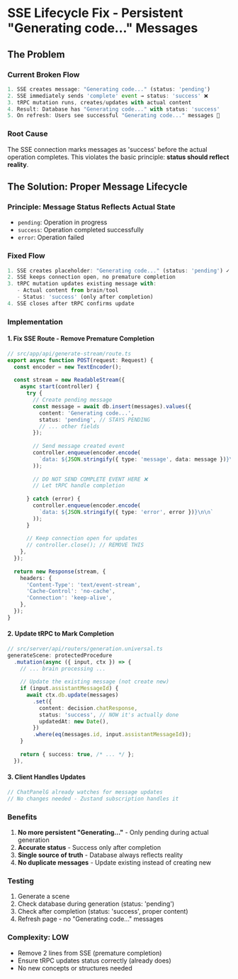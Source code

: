 # SSE Lifecycle Fix - Persistent "Generating code..." Messages

## The Problem

### Current Broken Flow
```typescript
1. SSE creates message: "Generating code..." (status: 'pending')
2. SSE immediately sends 'complete' event → status: 'success' ❌
3. tRPC mutation runs, creates/updates with actual content
4. Result: Database has "Generating code..." with status: 'success'
5. On refresh: Users see successful "Generating code..." messages 🤦
```

### Root Cause
The SSE connection marks messages as 'success' before the actual operation completes. This violates the basic principle: **status should reflect reality**.

## The Solution: Proper Message Lifecycle

### Principle: Message Status Reflects Actual State
- `pending`: Operation in progress
- `success`: Operation completed successfully
- `error`: Operation failed

### Fixed Flow
```typescript
1. SSE creates placeholder: "Generating code..." (status: 'pending') ✓
2. SSE keeps connection open, no premature completion
3. tRPC mutation updates existing message with:
   - Actual content from brain/tool
   - Status: 'success' (only after completion)
4. SSE closes after tRPC confirms update
```

### Implementation

#### 1. Fix SSE Route - Remove Premature Completion
```typescript
// src/app/api/generate-stream/route.ts
export async function POST(request: Request) {
  const encoder = new TextEncoder();
  
  const stream = new ReadableStream({
    async start(controller) {
      try {
        // Create pending message
        const message = await db.insert(messages).values({
          content: 'Generating code...',
          status: 'pending', // STAYS PENDING
          // ... other fields
        });
        
        // Send message created event
        controller.enqueue(encoder.encode(
          `data: ${JSON.stringify({ type: 'message', data: message })}\n\n`
        ));
        
        // DO NOT SEND COMPLETE EVENT HERE ❌
        // Let tRPC handle completion
        
      } catch (error) {
        controller.enqueue(encoder.encode(
          `data: ${JSON.stringify({ type: 'error', error })}\n\n`
        ));
      }
      
      // Keep connection open for updates
      // controller.close(); // REMOVE THIS
    },
  });
  
  return new Response(stream, {
    headers: {
      'Content-Type': 'text/event-stream',
      'Cache-Control': 'no-cache',
      'Connection': 'keep-alive',
    },
  });
}
```

#### 2. Update tRPC to Mark Completion
```typescript
// src/server/api/routers/generation.universal.ts
generateScene: protectedProcedure
  .mutation(async ({ input, ctx }) => {
    // ... brain processing ...
    
    // Update the existing message (not create new)
    if (input.assistantMessageId) {
      await ctx.db.update(messages)
        .set({
          content: decision.chatResponse,
          status: 'success', // NOW it's actually done
          updatedAt: new Date(),
        })
        .where(eq(messages.id, input.assistantMessageId));
    }
    
    return { success: true, /* ... */ };
  }),
```

#### 3. Client Handles Updates
```typescript
// ChatPanelG already watches for message updates
// No changes needed - Zustand subscription handles it
```

### Benefits
1. **No more persistent "Generating..."** - Only pending during actual generation
2. **Accurate status** - Success only after completion
3. **Single source of truth** - Database always reflects reality
4. **No duplicate messages** - Update existing instead of creating new

### Testing
1. Generate a scene
2. Check database during generation (status: 'pending')
3. Check after completion (status: 'success', proper content)
4. Refresh page - no "Generating code..." messages

### Complexity: LOW
- Remove 2 lines from SSE (premature completion)
- Ensure tRPC updates status correctly (already does)
- No new concepts or structures needed